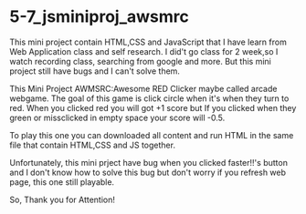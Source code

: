 # 5-7_jsminiproj_awsmrc
  This mini project contain HTML,CSS and JavaScript that I have learn from Web Application class and self research.
I did't go class for 2 week,so I watch recording class, searching from google and more.
But this mini project still have bugs and I can't solve them.

  This Mini Project AWMSRC:Awesome RED Clicker maybe called arcade webgame.
  The goal of this game is click circle when it's when they turn to red.
  When you clicked red you will got +1 score but If you clicked when they green or missclicked in empty space your score will -0.5.

  To play this one you can downloaded all content and run HTML in the same file that contain HTML,CSS and JS together.

  Unfortunately, this mini prject have bug when you clicked faster!!'s button and I don't know how to solve this bug but don't worry if you refresh web page, this one still playable.

  So, Thank you for Attention!

